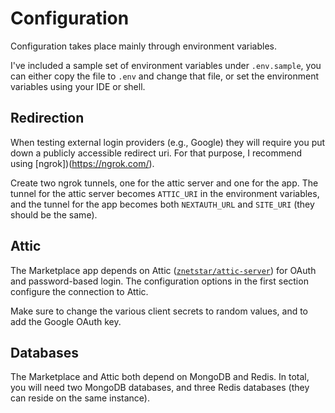 # Configuration

Configuration takes place mainly through environment variables.

I've included a sample set of environment variables under `.env.sample`, you can either
copy the file to `.env` and change that file, or set the environment variables using your
IDE or shell.

## Redirection

When testing external login providers (e.g., Google) they will require you put down a publicly accessible 
redirect uri. For that purpose, I recommend using [ngrok])(https://ngrok.com/).

Create two ngrok tunnels, one for the attic server and one for the app. The tunnel for the 
attic server becomes `ATTIC_URI` in the environment variables, and the tunnel for the app becomes 
both `NEXTAUTH_URL` and `SITE_URI` (they should be the same).

## Attic
The Marketplace app depends on Attic ([`znetstar/attic-server`](https://github.com/znetstar/attic)) for
OAuth and password-based login. The configuration options in the first section configure the connection to Attic.

Make sure to change the various client secrets to random values, and to add the Google OAuth key.

## Databases

The Marketplace and Attic both depend on MongoDB and Redis. In total, you will need
two MongoDB databases, and three Redis databases (they can reside on the same instance).
